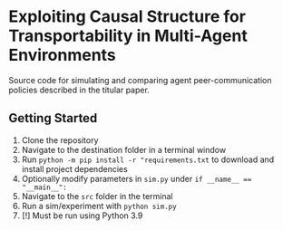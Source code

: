 # Exploiting Causal Structure for Transportability in Multi-Agent Environments

Source code for simulating and comparing agent peer-communication policies described in the titular paper. 

## Getting Started
1. Clone the repository
1. Navigate to the destination folder in a terminal window
1. Run `python -m pip install -r "requirements.txt` to download and install project dependencies
1. Optionally modify parameters in `sim.py` under `if __name__ == "__main__":`
1. Navigate to the `src` folder in the terminal
1. Run a sim/experiment with `python sim.py`
  1. [!] Must be run using Python 3.9
